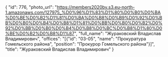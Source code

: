 {
    "id": 776,
    "photo_url": "https://members2020by.s3.eu-north-1.amazonaws.com/127975_%D0%96%D1%83%D1%80%D0%B0%D0%BA%D0%BE%D0%B2%D1%81%D0%BA%D0%B8%D0%B9%D0%92%D0%BB%D0%B0%D0%B4%D0%B8%D1%81%D0%BB%D0%B0%D0%B2%D0%92%D0%BB%D0%B0%D0%B4%D0%B8%D0%BC%D0%B8%D1%80%D0%BE%D0%B2%D0%B8%D1%87",
    "full_name": "Жураковский Владислав Владимирович",
    "offices": "[{\"id\": \"03-05\", \"name\": \"Прокуратура Гомельского района\", \"position\": \"Прокурор Гомельского района\"}]",
    "title": "Жураковский Владислав Владимирович"
}